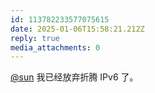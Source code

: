 ```yaml
---
id: 113782233577075615
date: 2025-01-06T15:58:21.212Z
reply: true
media_attachments: 0
---
```


[@sun](https://jiong.us/@sun) 我已经放弃折腾 IPv6 了。

